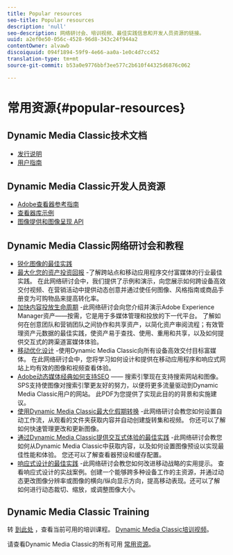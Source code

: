 ```yaml
---
title: Popular resources
seo-title: Popular resources
description: 'null'
seo-description: 网络研讨会、培训视频、最佳实践信息和开发人员资源的链接。
uuid: a2ef0e50-056c-4528-96d8-343c24f944a2
contentOwner: alvawb
discoiquuid: 094f1894-59f9-4e66-aa0a-1e0c4d7cc452
translation-type: tm+mt
source-git-commit: b53a0e9776bbf3ee577c2b610f44325d6876c062

---
```



# 常用资源{#popular-resources}

## Dynamic Media Classic技术文档

* [发行说明](https://marketing.adobe.com/resources/help/en_US/s7/release_notes/index.html)
* [用户指南](introduction.md)

## Dynamic Media Classic开发人员资源

* [Adobe查看器参考指南](https://marketing.adobe.com/resources/help/en_US/s7/viewers_ref/index.html)
* [查看器库示例](https://landing.adobe.com/en/na/dynamic-media/ctir-2755/live-demos.html)
* [图像提供和图像呈现 API](https://marketing.adobe.com/resources/help/en_US/s7/is_ir_api/index.html)

## Dynamic Media Classic网络研讨会和教程

* [锐化图像的最佳实践](/help/assets/s7_sharpening_images.pdf)
* [最大化您的资产投资回报](https://adobecustomersuccess.adobeconnect.com/p5ar3hfrrec/?launcher=false&fcsContent=true&pbMode=normal&proto=true) -了解跨站点和移动应用程序交付富媒体的行业最佳实践。 在此网络研讨会中，我们提供了示例和演示，向您展示如何跨设备高效交付视频、在营销活动中提供动态创意并通过使任何图像、风格指南或商品手册变为可购物品来提高转化率。
* [加快内容投放生命周期](https://adobecustomersuccess.adobeconnect.com/p88ducm9pqv/) -此网络研讨会向您介绍并演示Adobe Experience Manager资产——按需，它是用于多媒体管理和投放的下一代平台。 了解如何在创意团队和营销团队之间协作和共享资产，以简化资产审阅流程；有效管理资产元数据的最佳实践，使资产易于查找、使用、重用和共享，以及如何提供交互式的跨渠道富媒体体验。
* [移动优化设计](https://adobecustomersuccess.adobeconnect.com/p6oqd3wydif/?launcher=false&fcsContent=true&pbMode=normal&proto=true) -使用Dynamic Media Classic向所有设备高效交付目标富媒体。 在此网络研讨会中，您将学习如何设计和提供在移动应用程序和响应式网站上均有效的图像和视频查看体验。
* [Adobe动态媒体经典如何支持SEO](/help/assets/s7_seo.pdf) —— 搜索引擎现在支持搜索网站和图像。 SPS支持使图像对搜索引擎更友好的努力，以便将更多流量驱动到Dynamic Media Classic用户的网站。 此PDF为您提供了实现此目的的背景和实施建议。
* [使用Dynamic Media Classic最大化假期转换](https://adobecustomersuccess.adobeconnect.com/p32n1yr85c9/?proto=true) -此网络研讨会教您如何设置自动工作流，从观看的文件夹获取内容并自动创建旋转集和视频。 你还可以了解如何快速管理更改和更新图像。
* [通过Dynamic Media Classic提供交互式体验的最佳实践](https://seminars.adobeconnect.com/p7wb8ej3u6d/) -此网络研讨会教您如何从Dynamic Media Classic中获取内容，以及如何设置图像预设以实现最佳性能和体验。 您还可以了解查看器预设和缓存配置。
* [响应式设计的最佳实践](https://offers.adobe.com/en/na/marketing/landings/_40458_responsive_design_live_on_demand_webinar.html) -此网络研讨会教您如何改进移动战略的实用提示。 查看响应式设计的实战案例。创建一个能够跨多种设备工作的主资源，并通过动态更改图像分辨率或图像的横向/纵向显示方向，提高移动表现。还可以了解如何进行动态裁切、缩放，或调整图像大小。

## Dynamic Media Classic Training

转 [到此处](https://training.adobe.com/training/courses.html#product=adobe-scene7) ，查看当前可用的培训课程。
[Dynamic Media Classic培训视频](https://marketing.adobe.com/resources/help/en_US/s7/training-videos/)。

请查看Dynamic Media Classic的所有可用 [常用资源](home.md)。